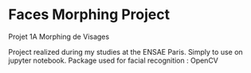 # Faces Morphing Project
Projet 1A Morphing de Visages

Project realized during my studies at the ENSAE Paris. 
Simply to use on jupyter notebook.
Package used for facial recognition : OpenCV
